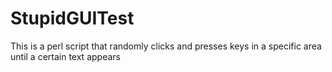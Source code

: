# StupidGUITest
This is a perl script that randomly clicks and presses keys in a specific area until a certain text appears
